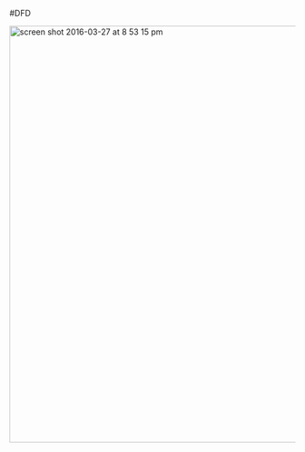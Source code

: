 #DFD

<img width="733" alt="screen shot 2016-03-27 at 8 53 15 pm" src="https://cloud.githubusercontent.com/assets/17163721/14069348/18d57954-f45e-11e5-8ff6-60c023fd682a.png">

